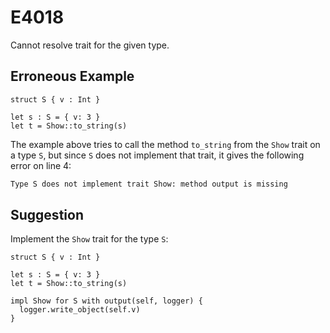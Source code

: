 # E4018

Cannot resolve trait for the given type.

## Erroneous Example

```moonbit
struct S { v : Int }

let s : S = { v: 3 }
let t = Show::to_string(s)
```

The example above tries to call the method `to_string` from
the `Show` trait on a type `S`, but since `S` does not implement
that trait, it gives the following error on line 4:

```default
Type S does not implement trait Show: method output is missing
```

## Suggestion

Implement the `Show` trait for the type `S`:

```moonbit
struct S { v : Int }

let s : S = { v: 3 }
let t = Show::to_string(s)

impl Show for S with output(self, logger) {
  logger.write_object(self.v)
}
```
